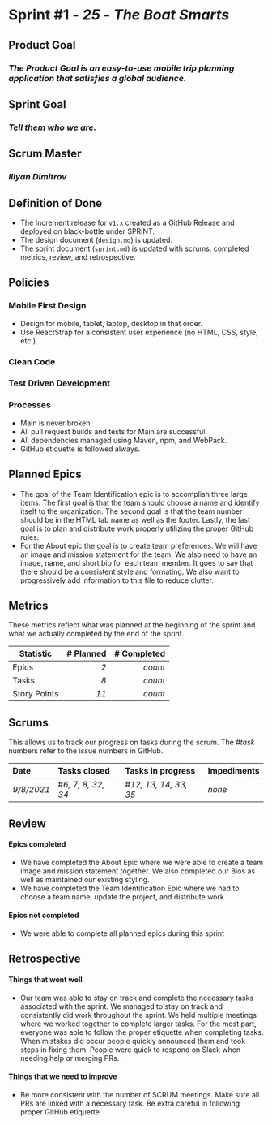 # Sprint #1 - *25* - *The Boat Smarts*

## Product Goal
### *The Product Goal is an easy-to-use mobile trip planning application that satisfies a global audience.*

## Sprint Goal
### *Tell them who we are.*

## Scrum Master
### *Iliyan Dimitrov*

## Definition of Done

* The Increment release for `v1.x` created as a GitHub Release and deployed on black-bottle under SPRINT.
* The design document (`design.md`) is updated.
* The sprint document (`sprint.md`) is updated with scrums, completed metrics, review, and retrospective.


## Policies

### Mobile First Design
* Design for mobile, tablet, laptop, desktop in that order.
* Use ReactStrap for a consistent user experience (no HTML, CSS, style, etc.).

### Clean Code

### Test Driven Development

### Processes
* Main is never broken. 
* All pull request builds and tests for Main are successful.
* All dependencies managed using Maven, npm, and WebPack.
* GitHub etiquette is followed always.


## Planned Epics


* The goal of the Team Identification epic is to accomplish three large items. The first goal is that the team should choose a name and identify itself to the organization. The second goal is that the team number should be in the HTML tab name as well as the footer. Lastly, the last goal is to plan and distribute work properly utilizing the proper GitHub rules. 
* For the About epic the goal is to create team preferences. We will have an image and mission statement for the team. We also need to have an image, name, and short bio for each team member. It goes to say that there should be a consistent style and formating. We also want to progressively add information to this file to reduce clutter.



## Metrics

These metrics reflect what was planned at the beginning of the sprint and what we actually completed by the end of the sprint.

| Statistic | # Planned | # Completed |
| --- | ---: | ---: |
| Epics | *2* | *count* |
| Tasks |  *8*   | *count* | 
| Story Points |  *11*  | *count* | 


## Scrums

This allows us to track our progress on tasks during the scrum.
The #*task* numbers refer to the issue numbers in GitHub.

| Date | Tasks closed  | Tasks in progress | Impediments |
| :--- | :--- | :--- | :--- |
| *9/8/2021* | #*6, 7, 8, 32, 34* | #*12, 13, 14, 33, 35* | *none* | 


## Review

#### Epics completed  
* We have completed the About Epic where we were able to create a team image and mission statement together. We also completed our Bios as well as maintained our existing styling.
* We have completed the Team Identification Epic where we had to choose a team name, update the project, and distribute work
#### Epics not completed 
* We were able to complete all planned epics during this sprint

## Retrospective

#### Things that went well
* Our team was able to stay on track and complete the necessary tasks associated with the sprint. We managed to stay on track and consistently did work throughout the sprint. We held multiple meetings where we worked together to complete larger tasks. For the most part, everyone was able to follow the proper etiquette when completing tasks. When mistakes did occur people quickly announced them and took steps in fixing them. People were quick to respond on Slack when needing help or merging PRs.

#### Things that we need to improve
* Be more consistent with the number of SCRUM meetings. Make sure all PRs are linked with a necessary task. Be extra careful in following proper GitHub etiquette.
